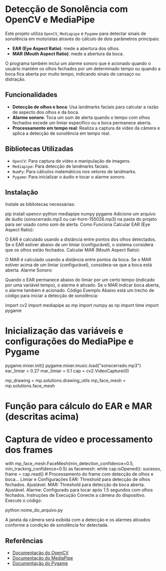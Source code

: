 # Detecção de Sonolência com OpenCV e MediaPipe

Este projeto utiliza `OpenCV`, `Mediapipe` e `Pygame` para detectar sinais de sonolência em motoristas através do cálculo de dois parâmetros principais:
- **EAR (Eye Aspect Ratio)**: mede a abertura dos olhos.
- **MAR (Mouth Aspect Ratio)**: mede a abertura da boca.

O programa também inclui um alarme sonoro que é acionado quando o usuário mantém os olhos fechados por um determinado tempo ou quando a boca fica aberta por muito tempo, indicando sinais de cansaço ou distração.

## Funcionalidades

- **Detecção de olhos e boca**: Usa landmarks faciais para calcular a razão de aspecto dos olhos e da boca.
- **Alarme sonoro**: Toca um som de alerta quando o tempo com olhos fechados excede um limiar específico ou a boca permanece aberta.
- **Processamento em tempo real**: Realiza a captura de vídeo da câmera e aplica a detecção de sonolência em tempo real.

## Bibliotecas Utilizadas

- `OpenCV`: Para captura de vídeo e manipulação de imagens.
- `Mediapipe`: Para detecção de landmarks faciais.
- `NumPy`: Para cálculos matemáticos nos vetores de landmarks.
- `Pygame`: Para inicializar o áudio e tocar o alarme sonoro.

## Instalação


Instale as bibliotecas necessárias:

pip install opencv-python mediapipe numpy pygame
Adicione um arquivo de áudio (sonscerrado.mp3 ou car-horn-155026.mp3) na pasta do projeto para ser usado como som de alerta.
Como Funciona
Calcular EAR (Eye Aspect Ratio):

O EAR é calculado usando a distância entre pontos dos olhos detectados.
Se o EAR estiver abaixo de um limiar (configurável), o sistema considera que os olhos estão fechados.
Calcular MAR (Mouth Aspect Ratio):

O MAR é calculado usando a distância entre pontos da boca.
Se o MAR estiver acima de um limiar (configurável), considera-se que a boca está aberta.
Alarme Sonoro:

Quando o EAR permanece abaixo do limiar por um certo tempo (indicado por uma variável tempo), o alarme é ativado.
Se o MAR indicar boca aberta, o alarme também é acionado.
Código Exemplo
Abaixo está um trecho de código para iniciar a detecção de sonolência:


import cv2
import mediapipe as mp
import numpy as np
import time
import pygame

# Inicialização das variáveis e configurações do MediaPipe e Pygame
pygame.mixer.init()
pygame.mixer.music.load("sonscerrado.mp3")
ear_limiar = 0.27
mar_limiar = 0.1
cap = cv2.VideoCapture(0)

mp_drawing = mp.solutions.drawing_utils
mp_face_mesh = mp.solutions.face_mesh

# Função para cálculo do EAR e MAR (descritas acima)

# Captura de vídeo e processamento dos frames
with mp_face_mesh.FaceMesh(min_detection_confidence=0.5, min_tracking_confidence=0.5) as facemesh:
    while cap.isOpened():
        sucesso, frame = cap.read()
        # Processamento do frame com detecção de olhos e boca...
Limiar e Configurações
EAR: Threshold para detecção de olhos fechados. Ajustável.
MAR: Threshold para detecção de boca aberta. Ajustável.
Alarme: Configurado para tocar após 1.5 segundos com olhos fechados.
Instruções de Execução
Conecte a câmera do dispositivo.
Execute o código:

python nome_do_arquivo.py

A janela da câmera será exibida com a detecção e os alarmes ativados conforme a condição de sonolência for detectada.


## Referências

- [Documentação do OpenCV](https://opencv.org/)
- [Documentação do MediaPipe](https://google.github.io/mediapipe/)
- [Documentação do Pygame](https://www.pygame.org/docs/)

